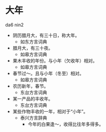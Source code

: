 







# 大年
da6 nin2
+ 阴历腊月大，有三十日，称大年。
  * 如东方言词典
+ 腊月大，有三十夜。
  * 如皋方言词典
+ 果木丰收的年份。与小年（欠收年）相对。
  * 如皋方言词典
+ 春节过～。且与小年（冬至）相对。
  * 如皋方言词典
+ 农历新年，春节。
  * 东台方言词典
+ 某一产品的丰收年。
  * 东台方言词典
+ 某些作物丰收的一年，相对于“小年”。
  * 泰兴方言辞典
    - 今年的白果逢～，收得比往年多得多。
